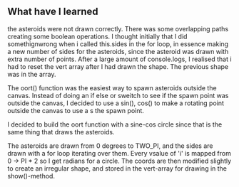## What have I learned
the asteroids were not drawn correctly. There was some overlapping paths creating some boolean operations. I thought initially that I did somethignwrong when i called this.sides in the for loop, in essence making a new number of sides for the asteroids, since the asteroid was drawn with extra number of points. After a large amount of console.logs, I realised that i had to reset the vert array after I had drawn the shape. The previous shape was in the array.

The oort() function was the easiest way to spawn asteroids outside the canvas. Instead of doing an if else or sweitch to see if the spawn point was outside the canvas, I decided to use a sin(), cos() to make a rotating point outside the canvas to use a s the spawn point.

I decided to build the oort function with a sine-cos circle since that is the same thing that draws the asteroids.

The asteroids are drawn from 0 degrees to TWO_PI, and the sides are drawn with a for loop iterating over them. Every vsalue of 'i' is mapped from 0 -> PI * 2 so I get radians for a circle. The coords are then modified slightly to create an irregular shape, and stored in the vert-array for drawing in the show()-method.